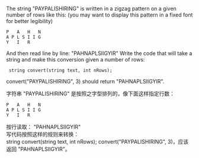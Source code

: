 The string "PAYPALISHIRING" is written in a zigzag pattern on a given number of rows like this: (you may want to display this pattern in a fixed font for better legibility)

```
P   A   H   N
A P L S I I G
Y   I   R
```
And then read line by line: "PAHNAPLSIIGYIR"
Write the code that will take a string and make this conversion given a number of rows:

     string convert(string text, int nRows);

convert("PAYPALISHIRING", 3) should return "PAHNAPLSIIGYIR".


字符串 "PAYPALISHIRING" 是按照之字型排列的，像下面这样指定行数：  
```
P   A   H   N
A P L S I I G
Y   I   R
```
按行读取： "PAHNAPLSIIGYIR"  
写代码按照这样的规则来转换：  
     string convert(string text, int nRows);
convert("PAYPALISHIRING", 3)，应该返回 "PAHNAPLSIIGYIR"。
